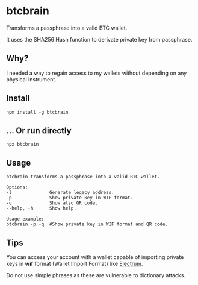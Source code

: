 # btcbrain

Transforms a passphrase into a valid BTC wallet.

It uses the SHA256 Hash function to derivate private key from passphrase.

## Why?

I needed a way to regain access to my wallets without depending on any physical instrument.

## Install

`npm install -g btcbrain`

## ... Or run directly

`npx btcbrain`

## Usage

```
btcbrain transforms a passphrase into a valid BTC wallet.

Options:
-l              Generate legacy address.
-p              Show private key in WIF format.
-q              Show also QR code.
--help, -h      Show help.

Usage example:
btcbrain -p -q  #Show private key in WIF format and QR code. 
```

## Tips

You can access your account with a wallet capable of importing private keys in **wif** format (Wallet Import Format) like [Electrum](https://electrum.org/#download).

Do not use simple phrases as these are vulnerable to dictionary attacks.
